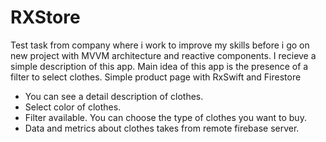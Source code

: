 # RXStore
Test task from company where i work to improve my skills before i go on new project with MVVM architecture and reactive components. I recieve a simple description of this app. Main idea of this app is the presence of a filter to select clothes. Simple product page with RxSwift and Firestore
- You can see a detail description of clothes.
- Select color of clothes.
- Filter available. You can choose the type of clothes you want to buy.
- Data and metrics about clothes takes from remote firebase server.
